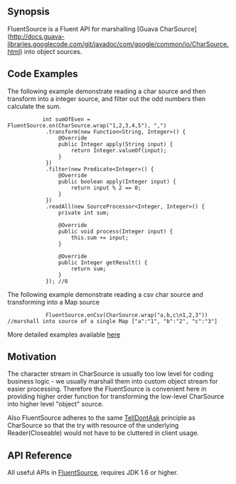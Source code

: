 ## Synopsis
FluentSource is a Fluent API for marshalling [Guava CharSource]
(http://docs.guava-libraries.googlecode.com/git/javadoc/com/google/common/io/CharSource.html) into object sources.

## Code Examples
The following example demonstrate reading a char source and then transform into a integer source, and filter out the 
odd numbers then calculate the sum.

               int sumOfEven = FluentSource.on(CharSource.wrap("1,2,3,4,5"), ",")
                .transform(new Function<String, Integer>() {
                    @Override
                    public Integer apply(String input) {
                        return Integer.valueOf(input);
                    }
                })
                .filter(new Predicate<Integer>() {
                    @Override
                    public boolean apply(Integer input) {
                        return input % 2 == 0;
                    }
                })
                .readAll(new SourceProcessor<Integer, Integer>() {
                    private int sum;

                    @Override
                    public void process(Integer input) {
                        this.sum += input;
                    }

                    @Override
                    public Integer getResult() {
                        return sum;
                    }
                }); //6
                
The following example demonstrate reading a csv char source and transforming into a Map source

                FluentSource.onCsv(CharSource.wrap("a,b,c\n1,2,3")) //marshall into source of a single Map ["a":"1", "b":"2", "c":"3"]
                
More detailed examples available [here](https://github.com/freddfy/FluentSource/blob/master/src/test/guava/ext/source/FluentSourceExample.java)

## Motivation
The character stream in CharSource is usually too low level for coding business logic - we usually marshall them into
custom object stream for easier processing. Therefore the FluentSource is convenient here in providing higher order 
function for transforming the low-level CharSource into higher level "object" source. 

Also FluentSource adheres to the same 
[TellDontAsk](http://martinfowler.com/bliki/TellDontAsk.html) principle as CharSource so that the try with resource of 
the underlying Reader(Closeable) would not have to be cluttered in client usage.

## API Reference
All useful APIs in [FluentSource](https://github.com/freddfy/FluentSource/blob/master/src/main/guava/ext/source/FluentSource.java), requires JDK 1.6 or higher.
